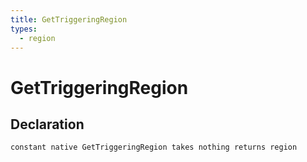 ```yaml
---
title: GetTriggeringRegion
types:
  - region
---
```


# GetTriggeringRegion

## Declaration

```jass
constant native GetTriggeringRegion takes nothing returns region
```
